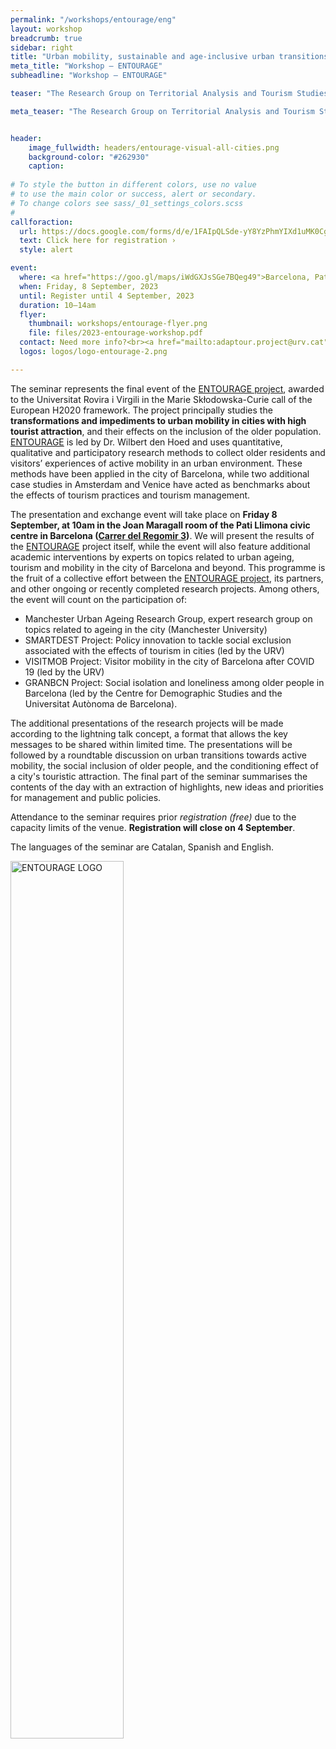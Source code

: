 ```yaml
---
permalink: "/workshops/entourage/eng"
layout: workshop
breadcrumb: true
sidebar: right
title: "Urban mobility, sustainable and age-inclusive urban transitions"
meta_title: "Workshop — ENTOURAGE"
subheadline: "Workshop — ENTOURAGE"

teaser: "The Research Group on Territorial Analysis and Tourism Studies (GRATET) of the Universitat Rovira i Virgili (URV) invites you to this scientific and knowledge transfer seminar." 

meta_teaser: "The Research Group on Territorial Analysis and Tourism Studies (GRATET) of the Universitat Rovira i Virgili (URV) invites you to this scientific and knowledge transfer seminar."


header:
    image_fullwidth: headers/entourage-visual-all-cities.png
    background-color: "#262930"
    caption: 
    
# To style the button in different colors, use no value
# to use the main color or success, alert or secondary.
# To change colors see sass/_01_settings_colors.scss
#
callforaction:
  url: https://docs.google.com/forms/d/e/1FAIpQLSde-yY8YzPhmYIXd1uMK0Cg6nJDCp5l0dmeJRT68UBqX10sSQ/viewform
  text: Click here for registration ›
  style: alert

event:
  where: <a href="https://goo.gl/maps/iWdGXJsSGe7BQeg49">Barcelona, Pati Llimona Civic Centre</a>
  when: Friday, 8 September, 2023
  until: Register until 4 September, 2023
  duration: 10—14am
  flyer: 
    thumbnail: workshops/entourage-flyer.png
    file: files/2023-entourage-workshop.pdf
  contact: Need more info?<br><a href="mailto:adaptour.project@urv.cat">adaptour.project@urv.cat</a>
  logos: logos/logo-entourage-2.png

---
```


The seminar represents the final event of the [ENTOURAGE project](https://agefriendlycycling.city/projectes-de-recerca/), awarded to the Universitat Rovira i Virgili in the Marie Skłodowska-Curie call of the European H2020 framework. The project principally studies the **transformations and impediments to urban mobility in cities with high tourist attraction**, and their effects on the inclusion of the older population. [ENTOURAGE](https://agefriendlycycling.city/projectes-de-recerca/) is led by Dr. Wilbert den Hoed and uses quantitative, qualitative and participatory research methods to collect older residents and visitors’ experiences of active mobility in an urban environment. These methods have been applied in the city of Barcelona, while two additional case studies in Amsterdam and Venice have acted as benchmarks about the effects of tourism practices and tourism management.

The presentation and exchange event will take place on **Friday 8 September, at 10am in the Joan Maragall room of the Pati Llimona civic centre in Barcelona ([Carrer del Regomir 3](https://goo.gl/maps/iWdGXJsSGe7BQeg49))**. We will present the results of the [ENTOURAGE](https://agefriendlycycling.city/projectes-de-recerca/) project itself, while the event will also feature additional academic interventions by experts on topics related to urban ageing, tourism and mobility in the city of Barcelona and beyond. This programme is the fruit of a collective effort between the [ENTOURAGE project](https://agefriendlycycling.city/projectes-de-recerca/), its partners, and other ongoing or recently completed research projects. Among others, the event will count on the participation of:

- Manchester Urban Ageing Research Group, expert research group on topics related to ageing in the city (Manchester University)
- SMARTDEST Project: Policy innovation to tackle social exclusion associated with the effects of tourism in cities (led by the URV)
- VISITMOB Project: Visitor mobility in the city of Barcelona after COVID 19 (led by the URV)
- GRANBCN Project: Social isolation and loneliness among older people in Barcelona (led by the Centre for Demographic Studies and the Universitat Autònoma de Barcelona).

The additional presentations of the research projects will be made according to the lightning talk concept, a format that allows the key messages to be shared within limited time. The presentations will be followed by a roundtable discussion on urban transitions towards active mobility, the social inclusion of older people, and the conditioning effect of a city's touristic attraction. The final part of the seminar summarises the contents of the day with an extraction of highlights, new ideas and priorities for management and public policies.

Attendance to the seminar requires prior *registration (free)* due to the capacity limits of the venue. **Registration will close on 4 September**.

The languages of the seminar are Catalan, Spanish and English.

<img src="{{ site.urlimg }}/workshops/entourage-logo.png" alt="ENTOURAGE LOGO" width="60%" class="center"/>

